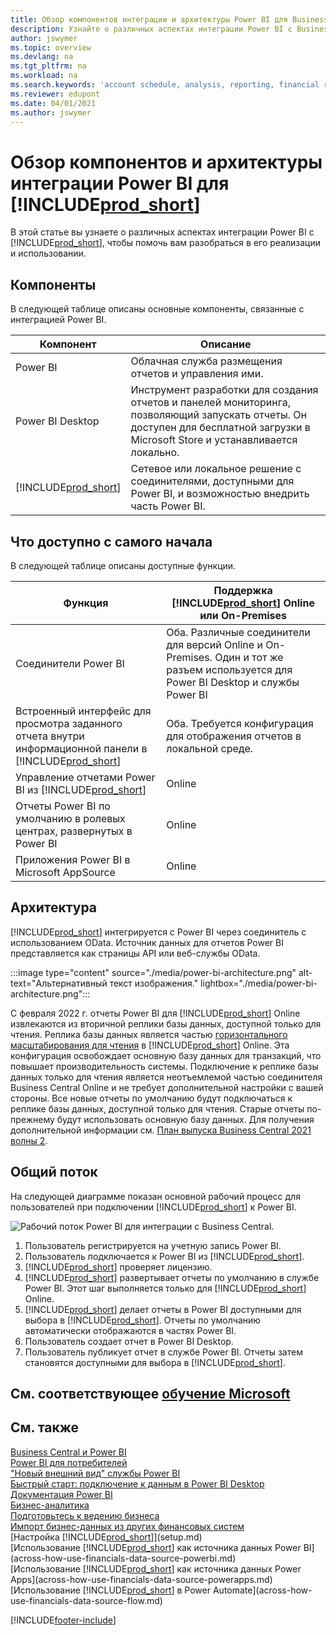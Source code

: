 ```yaml
---
title: Обзор компонентов интеграции и архитектуры Power BI для Business Central | Документация Майкрософт
description: Узнайте о различных аспектах интеграции Power BI с Business Central.
author: jswymer
ms.topic: overview
ms.devlang: na
ms.tgt_pltfrm: na
ms.workload: na
ms.search.keywords: 'account schedule, analysis, reporting, financial report, business intelligence, KPI'
ms.reviewer: edupont
ms.date: 04/01/2021
ms.author: jswymer
---
```

# <a name="power-bi-integration-component-and-architecture-overview-for-includeprodshortincludesprodshortmd" />Обзор компонентов и архитектуры интеграции Power BI для [!INCLUDE[prod_short](includes/prod_short.md)]

В этой статье вы узнаете о различных аспектах интеграции Power BI с [!INCLUDE[prod_short](includes/prod_short.md)], чтобы помочь вам разобраться в его реализации и использовании.

## <a name="components" />Компоненты

В следующей таблице описаны основные компоненты, связанные с интеграцией Power BI.

|Компонент|Описание|
|---------|-----------|
|Power BI|Облачная служба размещения отчетов и управления ими.|
|Power BI Desktop|Инструмент разработки для создания отчетов и панелей мониторинга, позволяющий запускать отчеты. Он доступен для бесплатной загрузки в Microsoft Store и устанавливается локально.|
|[!INCLUDE[prod_short](includes/prod_short.md)]|Сетевое или локальное решение с соединителями, доступными для Power BI, и возможностью внедрить часть Power BI.|

## <a name="whats-available-from-the-start" />Что доступно с самого начала

В следующей таблице описаны доступные функции.

|Функция|Поддержка [!INCLUDE[prod_short](includes/prod_short.md)] Online или On-Premises|
|-------|---------------------|
|Соединители Power BI|Оба. Различные соединители для версий Online и On-Premises. Один и тот же разъем используется для Power BI Desktop и службы Power BI |
|Встроенный интерфейс для просмотра заданного отчета внутри информационной панели в [!INCLUDE[prod_short](includes/prod_short.md)]|Оба. Требуется конфигурация для отображения отчетов в локальной среде.|
|Управление отчетами Power BI из [!INCLUDE[prod_short](includes/prod_short.md)]|Online|
|Отчеты Power BI по умолчанию в ролевых центрах, развернутых в Power BI|Online|
|Приложения Power BI в Microsoft AppSource|Online|

## <a name="architecture" />Архитектура

[!INCLUDE[prod_short](includes/prod_short.md)] интегрируется с Power BI через соединитель с использованием OData. Источник данных для отчетов Power BI представляется как страницы API или веб-службы OData.

:::image type="content" source="./media/power-bi-architecture.png" alt-text="Альтернативный текст изображения." lightbox="./media/power-bi-architecture.png":::

С февраля 2022 г. отчеты Power BI для [!INCLUDE[prod_short](includes/prod_short.md)] Online извлекаются из вторичной реплики базы данных, доступной только для чтения. Реплика базы данных является частью [горизонтального масштабирования для чтения](/dynamics365/business-central/dev-itpro/administration/database-read-scale-out-overview) в [!INCLUDE[prod_short](includes/prod_short.md)] Online. Эта конфигурация освобождает основную базу данных для транзакций, что повышает производительность системы. Подключение к реплике базы данных только для чтения является неотъемлемой частью соединителя Business Central Online и не требует дополнительной настройки с вашей стороны. Все новые отчеты по умолчанию будут подключаться к реплике базы данных, доступной только для чтения. Старые отчеты по-прежнему будут использовать основную базу данных. Для получения дополнительной информации см. [План выпуска Business Central 2021 волны 2](/dynamics365-release-plan/2021wave2/smb/dynamics365-business-central/use-secondary-read-only-database-power-bi-reporting).

## <a name="general-flow" />Общий поток

На следующей диаграмме показан основной рабочий процесс для пользователей при подключении [!INCLUDE[prod_short](includes/prod_short.md)] к Power BI.

![Рабочий поток Power BI для интеграции с Business Central.](./media/power-bi-flow.png)

1. Пользователь регистрируется на учетную запись Power BI.
2. Пользователь подключается к Power BI из [!INCLUDE[prod_short](includes/prod_short.md)].
3. [!INCLUDE[prod_short](includes/prod_short.md)] проверяет лицензию.
4. [!INCLUDE[prod_short](includes/prod_short.md)] развертывает отчеты по умолчанию в службе Power BI. Этот шаг выполняется только для [!INCLUDE[prod_short](includes/prod_short.md)] Online.
5. [!INCLUDE[prod_short](includes/prod_short.md)] делает отчеты в Power BI доступными для выбора в [!INCLUDE[prod_short](includes/prod_short.md)]. Отчеты по умолчанию автоматически отображаются в частях Power BI.
6. Пользователь создает отчет в Power BI Desktop.
7. Пользователь публикует отчет в службе Power BI. Отчеты затем становятся доступными для выбора в [!INCLUDE[prod_short](includes/prod_short.md)].

## <a name="see-related-microsoft-trainingtrainingmodulesconfigure-powerbi-excel-dynamics-365-business-centralindex" />См. соответствующее [обучение Microsoft](/training/modules/configure-powerbi-excel-dynamics-365-business-central/index)

## <a name="see-also" />См. также

[Business Central и Power BI](admin-powerbi.md)  
[Power BI для потребителей](/power-bi/consumer/end-user-consumer)  
["Новый внешний вид" службы Power BI](/power-bi/service-new-look)  
[Быстрый старт: подключение к данным в Power BI Desktop](/power-bi/desktop-quickstart-connect-to-data)  
[Документация Power BI](/power-bi/)  
[Бизнес-аналитика](bi.md)  
[Подготовьтесь к ведению бизнеса](ui-get-ready-business.md)  
[Импорт бизнес-данных из других финансовых систем](across-import-data-configuration-packages.md)  
[Настройка [!INCLUDE[prod_short](includes/prod_short.md)]](setup.md)  
[Использование [!INCLUDE[prod_short](includes/prod_short.md)] как источника данных Power BI](across-how-use-financials-data-source-powerbi.md)  
[Использование [!INCLUDE[prod_short](includes/prod_short.md)] как источника данных Power Apps](across-how-use-financials-data-source-powerapps.md)  
[Использование [!INCLUDE[prod_short](includes/prod_short.md)] в Power Automate](across-how-use-financials-data-source-flow.md)  


[!INCLUDE[footer-include](includes/footer-banner.md)]
